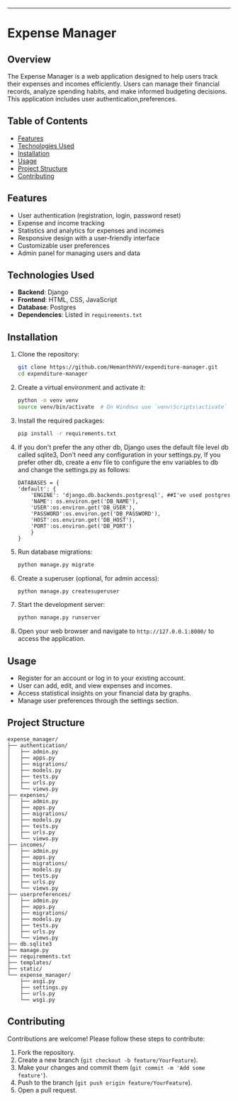 
---

# Expense Manager

## Overview

The Expense Manager is a web application designed to help users track their expenses and incomes efficiently. Users can manage their financial records, analyze spending habits, and make informed budgeting decisions. This application includes user authentication,preferences.

## Table of Contents

- [Features](#features)
- [Technologies Used](#technologies-used)
- [Installation](#installation)
- [Usage](#usage)
- [Project Structure](#project-structure)
- [Contributing](#contributing)

## Features

- User authentication (registration, login, password reset)
- Expense and income tracking
- Statistics and analytics for expenses and incomes
- Responsive design with a user-friendly interface
- Customizable user preferences
- Admin panel for managing users and data

## Technologies Used

- **Backend**: Django
- **Frontend**: HTML, CSS, JavaScript
- **Database**: Postgres
- **Dependencies**: Listed in `requirements.txt`

## Installation

1. Clone the repository:
   ```bash
   git clone https://github.com/HemanthhVV/expenditure-manager.git
   cd expenditure-manager
   ```

2. Create a virtual environment and activate it:
   ```bash
   python -m venv venv
   source venv/bin/activate  # On Windows use `venv\Scripts\activate`
   ```

3. Install the required packages:
   ```bash
   pip install -r requirements.txt
   ```
4. If you don't prefer the any other db, Django uses the default file level db called sqlite3, Don't need any configuration in your settings.py, If you prefer other db, create a env file to configure the env variables to db and change the settings.py as follows:
    ```
    DATABASES = {
    'default': {
        'ENGINE': 'django.db.backends.postgresql', ##I've used postgres
        'NAME': os.environ.get('DB_NAME'),
        'USER':os.environ.get('DB_USER'),
        'PASSWORD':os.environ.get('DB_PASSWORD'),
        'HOST':os.environ.get('DB_HOST'),
        'PORT':os.environ.get('DB_PORT')
        }
    }
    ```

5. Run database migrations:
   ```bash
   python manage.py migrate
   ```

6. Create a superuser (optional, for admin access):
   ```bash
   python manage.py createsuperuser
   ```

7. Start the development server:
   ```bash
   python manage.py runserver
   ```

8. Open your web browser and navigate to `http://127.0.0.1:8000/` to access the application.

## Usage

- Register for an account or log in to your existing account.
- User can add, edit, and view expenses and incomes.
- Access statistical insights on your financial data by graphs.
- Manage user preferences through the settings section.

## Project Structure

```
expense_manager/
├── authentication/
│   ├── admin.py
│   ├── apps.py
│   ├── migrations/
│   ├── models.py
│   ├── tests.py
│   ├── urls.py
│   └── views.py
├── expenses/
│   ├── admin.py
│   ├── apps.py
│   ├── migrations/
│   ├── models.py
│   ├── tests.py
│   ├── urls.py
│   └── views.py
├── incomes/
│   ├── admin.py
│   ├── apps.py
│   ├── migrations/
│   ├── models.py
│   ├── tests.py
│   ├── urls.py
│   └── views.py
├── userpreferences/
│   ├── admin.py
│   ├── apps.py
│   ├── migrations/
│   ├── models.py
│   ├── tests.py
│   ├── urls.py
│   └── views.py
├── db.sqlite3
├── manage.py
├── requirements.txt
├── templates/
├── static/
└── expense_manager/
    ├── asgi.py
    ├── settings.py
    ├── urls.py
    └── wsgi.py
```

## Contributing

Contributions are welcome! Please follow these steps to contribute:

1. Fork the repository.
2. Create a new branch (`git checkout -b feature/YourFeature`).
3. Make your changes and commit them (`git commit -m 'Add some feature'`).
4. Push to the branch (`git push origin feature/YourFeature`).
5. Open a pull request.
